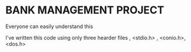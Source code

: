 # BANK MANAGEMENT PROJECT
 Everyone can easily understand this 

 I've written this code using only three hearder files , <stdio.h> , <conio.h>, <dos.h>

